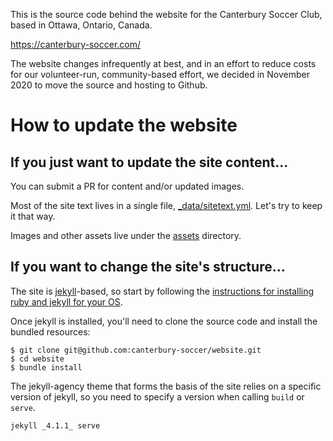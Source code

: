 This is the source code behind the website for the  Canterbury Soccer Club, based in Ottawa, Ontario, Canada.

https://canterbury-soccer.com/

The website changes infrequently at best, and in an effort to reduce costs for our volunteer-run, community-based effort, we decided in November 2020 to move the source and hosting to Github.

# How to update the website

## If you just want to update the site content...
You can submit a PR for content and/or updated images.

Most of the site text lives in a single file, [_data/sitetext.yml](https://github.com/canterbury-soccer/website/blob/main/_data/sitetext.yml). Let's try to keep it that way.

Images and other assets live under the [assets](https://github.com/canterbury-soccer/website/tree/main/assets) directory.

## If you want to change the site's structure...

The site is [jekyll](https://jekyllrb.com/)-based, so start by following the [instructions for installing ruby and jekyll for your OS](https://jekyllrb.com/docs/installation/).

Once jekyll is installed, you'll need to clone the source code and install the bundled resources:

```
$ git clone git@github.com:canterbury-soccer/website.git
$ cd website
$ bundle install
```
The jekyll-agency theme that forms the basis of the site relies on a specific version of jekyll, so you need to specify a version when calling `build` or `serve`.
```
jekyll _4.1.1_ serve
```
